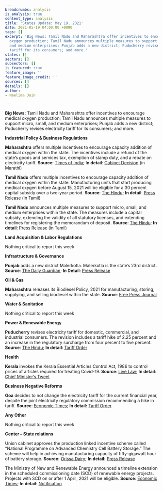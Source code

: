 ```yaml
---
breadcrumbs: analysis
is_analysis: true
content_type: analysis
title: 'States Update: May 19, 2021'
date: 2021-05-19 04:00:00 +0000
tags: []
excerpt: 'Big News: Tamil Nadu and Maharashtra offer incentives to encourage medical
  oxygen production; Tamil Nadu announces multiple measures to support micro, small,
  and medium enterprises; Punjab adds a new district; Puducherry revises electricity
  tariff for its consumers; and more.'
states: []
sectors: []
subsectors: []
is_featured: true
feature_image: ''
feature_image_credit: ''
sources: []
details: []
author:
- Neelima Jain

---
```

**Big News:** Tamil Nadu and Maharashtra offer incentives to encourage medical oxygen production; Tamil Nadu announces multiple measures to support micro, small, and medium enterprises; Punjab adds a new district; Puducherry revises electricity tariff for its consumers; and more.

**Industrial Policy & Business Regulations**

**Maharashtra** offers multiple incentives to encourage capacity addition of medical oxygen within the state. The incentives include a refund of the state’s goods and services tax, exemption of stamp duty, and a rebate on electricity tariff. **Source**: [Times of India](https://timesofindia.indiatimes.com/city/mumbai/maharashtra-set-up-oxygen-plants-get-100-150-money-back-says-govt/articleshow/82588767.cms); **In detail**: [Cabinet Decision](https://www.maharashtra.gov.in/Site/upload/CabinetDecision/Marathi/12-05-2021%20Cabinet%20Decision%20(Meeting%20No.66).pdf) (in Marathi)

**Tamil Nadu** offers multiple incentives to encourage capacity addition of medical oxygen within the state. Manufacturing units that start producing medical oxygen before August 15, 2021 will be eligible for a 30 percent capital subsidy over a two-year period. **Source**: [The Hindu](https://www.thehindu.com/news/national/tamil-nadu/state-incentivises-manufacture-of-oxygen/article34553185.ece); **In detail**: [Press Release](https://cms.tn.gov.in/sites/default/files/press_release/pr130521_053.pdf) (in Tamil)

**Tamil Nadu** announces multiple measures to support micro, small, and medium enterprises within the state. The measures include a capital subsidy, extending the validity of all statutory licenses, and extending timelines for registering the memorandum of deposit. **Source**: [The Hindu](https://www.thehindu.com/news/national/tamil-nadu/state-lays-out-plan-to-help-msmes/article34538312.ece); **In detail**: [Press Release](https://cms.tn.gov.in/sites/default/files/press_release/pr110521_036.pdf) (in Tamil)

**Land Acquisition & Labor Regulations**

Nothing critical to report this week

**Infrastructure & Governance**

**Punjab** adds a new district Malerkotla. Malerkotla is the state’s 23rd district. **Source**: [The Daily Guardian](https://thedailyguardian.com/punjab-cm-declares-malerkotla-states-23rd-district-announces-development-projects/); **In Detail**: [Press Release](http://diprpunjab.gov.in/?q=content/punjab-cm-declares-malerkotla-state%E2%80%99s-23rd-district-announces-several-projects-development)

**Oil & Gas**

**Maharashtra** releases its Biodiesel Policy, 2021 for manufacturing, storing, supplying, and selling biodiesel within the state. **Source**: [Free Press Journal](https://www.freepressjournal.in/mumbai/mumbai-state-govt-releases-biodiesel-policy-2021)

**Water & Sanitation**

Nothing critical to report this week

**Power & Renewable Energy**

**Puducherry** revises electricity tariff for domestic, commercial, and industrial consumers. The revision includes a tariff hike of 2.25 percent and an increase in the regulatory surcharge from four percent to five percent. **Source**: [The Hindu](https://www.thehindu.com/news/cities/puducherry/power-tariff-revised-for-domestic-and-industrial-consumers-in-puducherry/article34536630.ece); **In detail**: [Tariff Order](http://jercuts.gov.in/writereaddata/UploadFile/PPCL%20Order%20FY%2021-22_1522.pdf)

**Health**

**Kerala** invokes the Kerala Essential Articles Control Act, 1986 to control prices of articles required for treating Covid-19. **Source**: [Live Law](https://www.livelaw.in/news-updates/kerala-govt-invokes-essential-articles-control-act-to-control-prices-of-items-essential-to-treat-covid-174171); **In detail**: [Chief Minister’s Tweet](https://twitter.com/CMOKerala/status/1393200090911625218)

**Business Negative Reforms**

**Goa** decides to not change the electricity tariff for the current financial year, despite the joint electricity regulatory commission recommending a hike in tariff. **Source**: [Economic Times](https://energy.economictimes.indiatimes.com/news/power/goa-no-hike-in-power-tariff-this-year-says-govt/82564161); **In detail:** [Tariff Order](http://jercuts.gov.in/writereaddata/UploadFile/ED%20Goa%20Order%202021-22_1760.pdf)

**Any Other**

Nothing critical to report this week

**Center – State relations**

Union cabinet approves the production linked incentive scheme called “National Programme on Advanced Chemistry Cell Battery Storage.” The scheme will help in achieving manufacturing capacity of fifty-gigawatt hour of battery storage. **Source:** [Orissa Dairy](https://orissadiary.com/cabinet-approves-production-linked-incentive-scheme-national-programme-on-advanced-chemistry-cell-battery-storage/); **In detail:** [Press Release](https://pib.gov.in/PressReleasePage.aspx?PRID=1717938)

The Ministry of New and Renewable Energy announced a timeline extension in the scheduled commissioning date (SCD) of renewable energy projects. Projects with SCD on or after 1 April, 2021 will be eligible. **Source**: [Economic Times](https://energy.economictimes.indiatimes.com/news/renewable/covid-19-mnre-grants-time-extension-in-commissioning-of-renewable-energy-projects/82574433); **In detail**: [Notification](https://mnre.gov.in/img/documents/uploads/file_f-1620889527386.pdf)